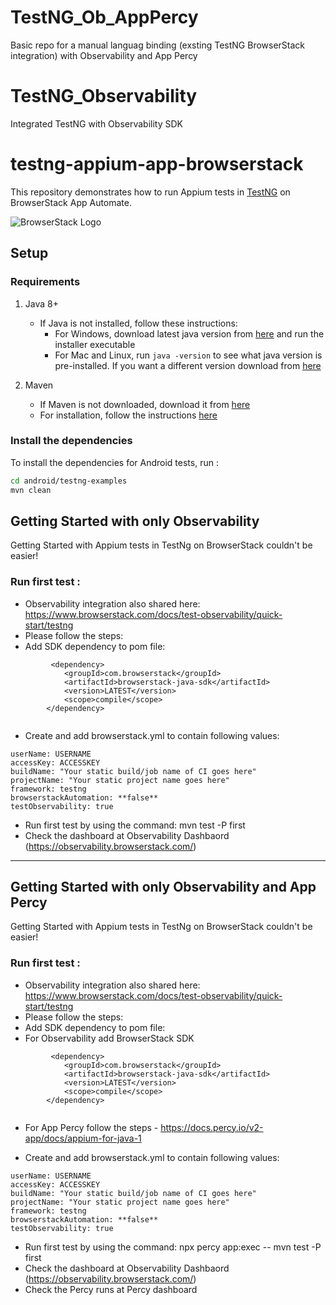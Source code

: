 # TestNG_Ob_AppPercy
Basic repo for a manual languag binding (exsting TestNG BrowserStack integration) with Observability and App Percy
# TestNG_Observability
Integrated TestNG with Observability SDK


# testng-appium-app-browserstack

This repository demonstrates how to run Appium tests in [TestNG](http://testng.org) on BrowserStack App Automate.

![BrowserStack Logo](https://d98b8t1nnulk5.cloudfront.net/production/images/layout/logo-header.png?1469004780)

## Setup

### Requirements

1. Java 8+

    - If Java is not installed, follow these instructions:
        - For Windows, download latest java version from [here](https://java.com/en/download/) and run the installer executable
        - For Mac and Linux, run `java -version` to see what java version is pre-installed. If you want a different version download from [here](https://java.com/en/download/)

2. Maven
   - If Maven is not downloaded, download it from [here](https://maven.apache.org/download.cgi)
   - For installation, follow the instructions [here](https://maven.apache.org/install.html)

### Install the dependencies

To install the dependencies for Android tests, run :
```sh
cd android/testng-examples
mvn clean
```


## Getting Started with only Observability

Getting Started with Appium tests in TestNg on BrowserStack couldn't be easier!

### **Run first test :**

- Observability integration also shared here:  https://www.browserstack.com/docs/test-observability/quick-start/testng
- Please follow the steps:
- Add SDK dependency to pom file: 
```
         <dependency>
            <groupId>com.browserstack</groupId>
            <artifactId>browserstack-java-sdk</artifactId>
            <version>LATEST</version>
            <scope>compile</scope>
        </dependency>
        
```
- Create and add browserstack.yml to contain following values:
```
userName: USERNAME
accessKey: ACCESSKEY
buildName: "Your static build/job name of CI goes here"
projectName: "Your static project name goes here"
framework: testng
browserstackAutomation: **false**
testObservability: true
```
- Run first test by using the command:  mvn test -P first
- Check the dashboard at Observability Dashbaord (https://observability.browserstack.com/)
------------------------------------------------------------------------------------------------
## Getting Started with only Observability and App Percy

Getting Started with Appium tests in TestNg on BrowserStack couldn't be easier!

### **Run first test :**

- Observability integration also shared here:  https://www.browserstack.com/docs/test-observability/quick-start/testng
- Please follow the steps:
- Add SDK dependency to pom file:
- For Observability add BrowserStack SDK 
```
         <dependency>
            <groupId>com.browserstack</groupId>
            <artifactId>browserstack-java-sdk</artifactId>
            <version>LATEST</version>
            <scope>compile</scope>
        </dependency>
        
```
- For App Percy follow the steps - https://docs.percy.io/v2-app/docs/appium-for-java-1

- Create and add browserstack.yml to contain following values:
```
userName: USERNAME
accessKey: ACCESSKEY
buildName: "Your static build/job name of CI goes here"
projectName: "Your static project name goes here"
framework: testng
browserstackAutomation: **false**
testObservability: true
```
- Run first test by using the command:  npx percy app:exec -- mvn test -P first
- Check the dashboard at Observability Dashbaord (https://observability.browserstack.com/)
- Check the Percy runs at Percy dashboard 
